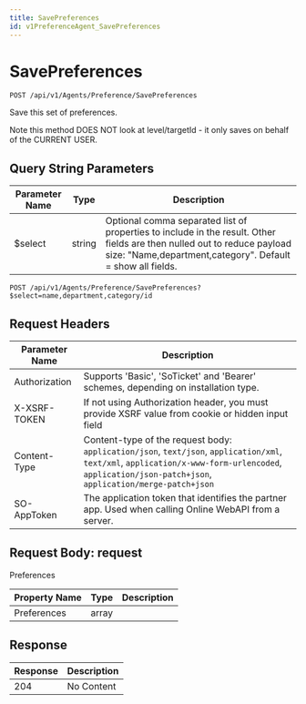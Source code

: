 ```yaml
---
title: SavePreferences
id: v1PreferenceAgent_SavePreferences
---
```


# SavePreferences

```http
POST /api/v1/Agents/Preference/SavePreferences
```

Save this set of preferences.

Note this method DOES NOT look at level/targetId - it only saves on behalf of the CURRENT USER.





## Query String Parameters

| Parameter Name | Type |  Description |
|----------------|------|--------------|
| $select | string |  Optional comma separated list of properties to include in the result. Other fields are then nulled out to reduce payload size: "Name,department,category". Default = show all fields. |

```http
POST /api/v1/Agents/Preference/SavePreferences?$select=name,department,category/id
```


## Request Headers

| Parameter Name | Description |
|----------------|-------------|
| Authorization  | Supports 'Basic', 'SoTicket' and 'Bearer' schemes, depending on installation type. |
| X-XSRF-TOKEN   | If not using Authorization header, you must provide XSRF value from cookie or hidden input field |
| Content-Type | Content-type of the request body: `application/json`, `text/json`, `application/xml`, `text/xml`, `application/x-www-form-urlencoded`, `application/json-patch+json`, `application/merge-patch+json` |
| SO-AppToken | The application token that identifies the partner app. Used when calling Online WebAPI from a server. |

## Request Body: request  

Preferences 

| Property Name | Type |  Description |
|----------------|------|--------------|
| Preferences | array |  |


## Response


| Response | Description |
|----------------|-------------|
| 204 | No Content |